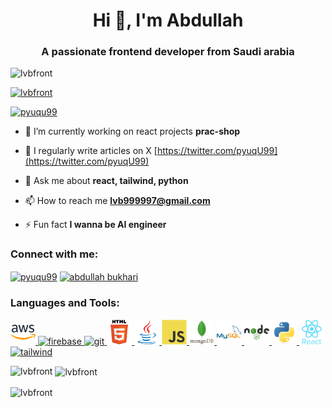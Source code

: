 <h1 align="center">Hi 👋, I'm Abdullah</h1>
<h3 align="center">A passionate frontend developer from Saudi arabia</h3>

<p align="left"> <img src="https://komarev.com/ghpvc/?username=lvbfront&label=Profile%20views&color=0e75b6&style=flat" alt="lvbfront" /> </p>

<p align="left"> <a href="https://github.com/ryo-ma/github-profile-trophy"><img src="https://github-profile-trophy.vercel.app/?username=lvbfront" alt="lvbfront" /></a> </p>

<p align="left"> <a href="https://twitter.com/pyuqu99" target="blank"><img src="https://img.shields.io/twitter/follow/pyuqu99?logo=twitter&style=for-the-badge" alt="pyuqu99" /></a> </p>

- 🔭 I’m currently working on react projects **prac-shop**

- 📝 I regularly write articles on X [https://twitter.com/pyuqU99](https://twitter.com/pyuqU99)

- 💬 Ask me about **react, tailwind, python**

- 📫 How to reach me **lvb999997@gmail.com**

- ⚡ Fun fact **I wanna be AI engineer**

<h3 align="left">Connect with me:</h3>
<p align="left">
<a href="https://twitter.com/pyuqu99" target="blank"><img align="center" src="https://raw.githubusercontent.com/rahuldkjain/github-profile-readme-generator/master/src/images/icons/Social/twitter.svg" alt="pyuqu99" height="30" width="40" /></a>
<a href="[https://linkedin.com/in/abdullah bukhari](https://www.linkedin.com/in/abdullah-bukhari-366074270/)" target="blank"><img align="center" src="https://raw.githubusercontent.com/rahuldkjain/github-profile-readme-generator/master/src/images/icons/Social/linked-in-alt.svg" alt="abdullah bukhari" height="30" width="40" /></a>
</p>

<h3 align="left">Languages and Tools:</h3>
<p align="left"> <a href="https://aws.amazon.com" target="_blank" rel="noreferrer"> <img src="https://raw.githubusercontent.com/devicons/devicon/master/icons/amazonwebservices/amazonwebservices-original-wordmark.svg" alt="aws" width="40" height="40"/> </a> <a href="https://firebase.google.com/" target="_blank" rel="noreferrer"> <img src="https://www.vectorlogo.zone/logos/firebase/firebase-icon.svg" alt="firebase" width="40" height="40"/> </a> <a href="https://git-scm.com/" target="_blank" rel="noreferrer"> <img src="https://www.vectorlogo.zone/logos/git-scm/git-scm-icon.svg" alt="git" width="40" height="40"/> </a> <a href="https://www.w3.org/html/" target="_blank" rel="noreferrer"> <img src="https://raw.githubusercontent.com/devicons/devicon/master/icons/html5/html5-original-wordmark.svg" alt="html5" width="40" height="40"/> </a> <a href="https://www.java.com" target="_blank" rel="noreferrer"> <img src="https://raw.githubusercontent.com/devicons/devicon/master/icons/java/java-original.svg" alt="java" width="40" height="40"/> </a> <a href="https://developer.mozilla.org/en-US/docs/Web/JavaScript" target="_blank" rel="noreferrer"> <img src="https://raw.githubusercontent.com/devicons/devicon/master/icons/javascript/javascript-original.svg" alt="javascript" width="40" height="40"/> </a> <a href="https://www.mongodb.com/" target="_blank" rel="noreferrer"> <img src="https://raw.githubusercontent.com/devicons/devicon/master/icons/mongodb/mongodb-original-wordmark.svg" alt="mongodb" width="40" height="40"/> </a> <a href="https://www.mysql.com/" target="_blank" rel="noreferrer"> <img src="https://raw.githubusercontent.com/devicons/devicon/master/icons/mysql/mysql-original-wordmark.svg" alt="mysql" width="40" height="40"/> </a> <a href="https://nodejs.org" target="_blank" rel="noreferrer"> <img src="https://raw.githubusercontent.com/devicons/devicon/master/icons/nodejs/nodejs-original-wordmark.svg" alt="nodejs" width="40" height="40"/> </a> <a href="https://www.python.org" target="_blank" rel="noreferrer"> <img src="https://raw.githubusercontent.com/devicons/devicon/master/icons/python/python-original.svg" alt="python" width="40" height="40"/> </a> <a href="https://reactjs.org/" target="_blank" rel="noreferrer"> <img src="https://raw.githubusercontent.com/devicons/devicon/master/icons/react/react-original-wordmark.svg" alt="react" width="40" height="40"/> </a> <a href="https://tailwindcss.com/" target="_blank" rel="noreferrer"> <img src="https://www.vectorlogo.zone/logos/tailwindcss/tailwindcss-icon.svg" alt="tailwind" width="40" height="40"/> </a> </p>

<p><img align="left" src="https://github-readme-stats.vercel.app/api/top-langs?username=lvbfront&show_icons=true&locale=en&layout=compact" alt="lvbfront" /></p>

<p>&nbsp;<img align="center" src="https://github-readme-stats.vercel.app/api?username=lvbfront&show_icons=true&locale=en" alt="lvbfront" /></p>

<p><img align="center" src="https://github-readme-streak-stats.herokuapp.com/?user=lvbfront&" alt="lvbfront" /></p>
